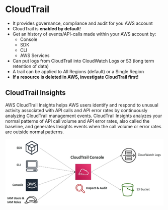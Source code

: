 # CloudTrail

- It provides governance, compliance and audit for you AWS account
- CloudTrail is **enabled by default**!
- Get an history of events/API-calls made within your AWS account by:
    - Console
    - SDK
    - CLI
    - AWS Services
- Can put logs from CloudTrail into CloudWatch Logs or S3 (long term retention of data)
- A trail can be applied to All Regions (default) or a Single Region
- **If a resource is deleted in AWS, investigate CloudTrail first!**

## CloudTrail Insights

AWS CloudTrail Insights helps AWS users identify and respond to unusual activity associated with API calls and API error rates by continuously analyzing CloudTrail management events. CloudTrail Insights analyzes your normal patterns of API call volume and API error rates, also called the baseline, and generates Insights events when the call volume or error rates are outside normal patterns.

![CloudTrail](../../images/monitoring/cloudtrail.png)